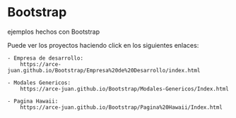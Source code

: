 # Bootstrap
ejemplos hechos con Bootstrap

Puede ver los proyectos haciendo click en los siguientes enlaces:

    - Empresa de desarrollo:
        https://arce-juan.github.io/Bootstrap/Empresa%20de%20Desarrollo/index.html
    
    - Modales Genericos:
        https://arce-juan.github.io/Bootstrap/Modales-Genericos/Index.html

    - Pagina Hawaii:
        https://arce-juan.github.io/Bootstrap/Pagina%20Hawaii/Index.html